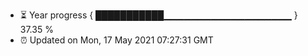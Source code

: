 - ⏳ Year progress { ███████████▁▁▁▁▁▁▁▁▁▁▁▁▁▁▁▁▁▁▁ } 37.35 %
- ⏰ Updated on Mon, 17 May 2021 07:27:31 GMT


